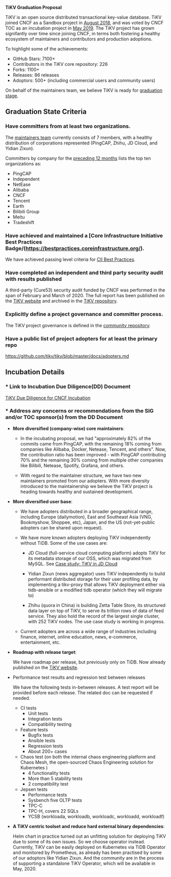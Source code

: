 **TiKV Graduation Proposal**

TiKV is an open source distributed transactional key-value database. TiKV joined CNCF as a Sandbox project in [August 2018](https://www.cncf.io/blog/2018/08/28/cncf-to-host-tikv-in-the-sandbox/), and was voted by CNCF TOC as an incubation project in [May 2019](https://www.cncf.io/blog/2019/05/21/toc-votes-to-move-tikv-into-cncf-incubator/). The TiKV project has grown signifantly over time since joining CNCF, in terms both fostering a healthy ecosystem of maintainers and contributors and production adoptions.

To highlight some of the achievements:

- GitHub Stars: 7100+
- Contributors in the TiKV core repository: 226
- Forks: 1100+
- Releases: 86 releases
- Adoptors: 500+ (including commercial users and community users)

On behalf of the maintainers team, we believe TiKV is ready for [graduation stage](https://github.com/cncf/toc/blob/master/process/graduation_criteria.adoc#graduation-stage).

## Graduation State Criteria

### Have committers from at least two organizations.

The [maintainers team](https://github.com/tikv/tikv/blob/master/MAINTAINERS.md) currently consists of 7 members, with a healthy distribution of corporations represented (PingCAP, Zhihu, JD Cloud, and Yidian Zixun).

Committers by company for the [preceding 12 months](https://tikv.devstats.cncf.io/d/4/company-statistics-by-repository-group?orgId=1&var-period=y&var-metric=activity&var-repogroup_name=All&var-companies=All) lists the top ten organizations as:

- PingCAP
- Independent
- NetEase
- Alibaba
- CNCF
- Tencent
- Earth
- Bilibili Group
- Meitu
- Tradeshift


### Have achieved and maintained a [Core Infrastructure Initiative Best Practices Badge/(https://bestpractices.coreinfrastructure.org/).

We have achieved passing level criteria for [CII Best Practices](https://bestpractices.coreinfrastructure.org/zh-CN/projects/2574).

### Have completed an independent and third party security audit with results published

A third-party (Cure53) security audit funded by CNCF was performed in the span of February and March of 2020. The full report has been published on the [TiKV website](https://tikv.org/blog/tikv-pass-security-audit/) and archived in the [TiKV repository](https://github.com/tikv/tikv#security-audit).

### Explicitly define a project governance and committer process.

The TiKV project governance is defined in the [community repository](https://github.com/tikv/community/blob/master/GOVERNANCE.md).

### Have a public list of project adopters for at least the primary repo

https://github.com/tikv/tikv/blob/master/docs/adopters.md

## Incubation Details

### * Link to Incubation Due Diligence(DD) Document

[TiKV Due Diligence for CNCF Incubation](https://docs.google.com/document/d/1isLh8e5D0pAgocbj2ht_ZbZ5MORN3fFD-98tCsVu0rM/edit#heading=h.xty7ca1yvruj)

### * Address any concerns or recommendations from the SIG and/or TOC sponsor(s) from the DD Document

- **More diversified (company-wise) core maintainers**:

    - In the incubating proposal, we had "approximately 82% of the commits came from PingCAP, with the remaining 18% coming from companies like Alibaba, Docker, Netease, Tencent, and others". Now, the contribution ratio has been improved - with PingCAP contributing 70% and the remaining 30% coming from multiple other companies like Bilibili, Netease, Spotify, Grafana, and others.

    - With regard to the maintainer structure, we have two new maintainers promoted from our adopters. With more diversity introduced to the maintainership we believe the TiKV project is heading towards healthy and sustained development.


- **More diversified user base**:

    - We have adopters distributed in a broader geographical range, including Europe (dailymotion), East and Southeast Asia (VNG, Bookmyshow, Shoppee, etc), Japan, and the US (not-yet-public adopters can be shared upon request).
    - We have more known adopters deploying TiKV independently without TiDB. Some of the use cases are:
        - JD Cloud (full-service cloud computing platform)  adopts TiKV for its metadata storage of our OSS, which was migrated from MySQL. See [Case study: TiKV in JD Cloud](https://www.cncf.io/blog/2019/11/26/case-study-tikv-in-jd-cloud/)
       
        - Yidian Zixun (news aggregator) uses TiKV independently to build performant distributed storage for their user profiling data, by implementing a tikv-proxy that allows TiKV deployment either via tidb-ansible or a modified tidb operator (which they will migrate to)
        
        - Zhihu (quora in China) is building Zetta Table Store, its structured data layer on top of TiKV, to serve its trillion rows of data of feed service. They also hold the record of the largest single cluster, with 252 TiKV nodes. The use case study is working in progress.
    
    - Current adopters are across a wide range of industries including finance, internet, online education, news, e-commerce, entertainment, etc.

- **Roadmap with release target**:

  We have roadmap per release, but previously only on TiDB. Now already published on the [TiKV website](https://tikv.org/docs/dev/roadmap/).

- Performance test results and regression test between releases

  We have the following tests in-between releases. A test report will be provided before each release. The related doc can be requested if needed.

    - CI tests
      - Unit tests
      - Integration tests
      - Compatibility testing
    - Feature tests
      - Bugfix tests
      - Ansible tests
      - Regression tests
      - About 200+ cases
    - Chaos test (on both the internal chaos engineering platform and Chaos Mesh, the open-sourced Chaos Engineering solution for Kubernetes )
      - 4 functionality tests
      - More than 5 stability tests
      - 2 compatibility test
    - Jepsen tests
      - Performance tests
      - Sysbench five OLTP tests
      - TPC-C
      - TPC-H, covers 22 SQLs
      - YCSB (workloada, workloadb, workloadc, workloadd, workloadf)

- **A TiKV centric toolset and reduce hard external binary dependencies**:

   Helm chart in practice turned out an unfitting solution for deploying TiKV due to some of its own issues. So we choose operator instead. Currently, TiKV can be easily deployed on Kubernetes via TiDB Operator and monitored by Prometheus, as already has been practised by some of our adoptors like Yidian Zixun. And the community are in the process of supporting a standalone TiKV Operator, which will be available in May, 2020.


